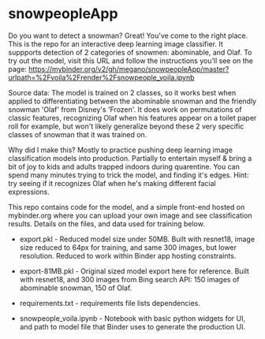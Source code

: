 # snowpeopleApp
  
  Do you want to detect a snowman? Great! You've come to the right place. This is the repo for an interactive deep learning image classifier. It suppports detection of 2 categories of snowmen: abominable, and Olaf. To try out the model, visit this URL and follow the instructions you’ll see on the page: https://mybinder.org/v2/gh/megano/snowpeopleApp/master?urlpath=%2Fvoila%2Frender%2Fsnowpeople_voila.ipynb  
  
  Source data: The model is trained on 2 classes, so it works best when applied to differentiating between the abominable snowman and the friendly snowman 'Olaf' from Disney's 'Frozen'. It does work on permutations of classic features, recognizing Olaf when his features appear on a toilet paper roll for example, but won't likely generalize beyond these 2 very specific classes of snowman that it was trained on. 
  
  Why did I make this? Mostly to practice pushing deep learning image classification models into production. Partially to entertain myself & bring a bit of joy to kids and adults trapped indoors during quarentine. You can spend many minutes trying to trick the model, and finding it's edges. Hint: try seeing if it recognizes Olaf when he's making different facial expressions.   
  
  This repo contains code for the model, and a simple front-end hosted on mybinder.org where you can upload your own image and see classification results. Details on the files, and data used for training below. 
 * export.pkl - Reduced model size under 50MB. 
   Built with resnet18, image size reduced to 64px for training, and same 300 images, but lower resolution. Reduced to work within Binder app hosting constraints.
  
 * export-81MB.pkl - Original sized model export here for reference. 
  Built with resnet18, and 300 images from Bing search API: 150 images of abominable snowman, 150 of Olaf. 
  
 * requirements.txt - requirements file lists dependencies. 
  
 * snowpeople_voila.ipynb - Notebook with basic python widgets for UI, and path to model file that Binder uses to generate the production UI. 
  
  
  
  
  
